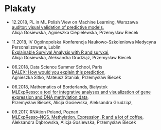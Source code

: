 # Plakaty

* 12.2018, PL in ML Polish View on Machine Learning, Warszawa </br>
[auditor: visual validation of predictive models](2018_12_auditor.pdf), </br>
Alicja Gosiewska, Agnieszka Ciepielewska, Przemysław Biecek

* 11.2018, IV Ogólnopolska Konferencja Naukowo-Szkoleniowa Medycyna Personalizowana, Lublin </br>
[Explainable Survival Analysis with R and survxai](2018_12_survxai.pdf), </br>
Alicja Gosiewska, Aleksandra Grudziąż, Przemysław Biecek

* 06.2018, Data Science Summer School, Paris </br>
 [DALEX: How would you explain this prediction](2018_06_DALEX.pdf), </br>
Agnieszka Sitko, Mateusz Staniak, Przemysław Biecek

* 06.2018, Mathematics of Borderlands, Białystok </br>
[MLExpResso: a tool for integrative analyses and visualization of gene
expression and DNA methylation data](2018_06_MLExpResso.pdf), </br>
Przemysław Biecek, Alicja Gosiewska, Aleksandra Grudziąż, 

* 09.2017, RNAtion Poland, Poznań </br>
 [MLExpResso–NGS, Methylation, Expression, R and a lot of coffee](2017_09_MLExpResso.pdf), </br>
Aleksandra Dąbrowska, Alicja Gosiewska, Przemysław Biecek
